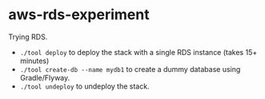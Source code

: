 # aws-rds-experiment

Trying RDS.

* `./tool deploy` to deploy the stack with a single RDS instance (takes 15+ minutes)
* `./tool create-db --name mydb1` to create a dummy database using Gradle/Flyway.
* `./tool undeploy` to undeploy the stack.
